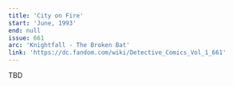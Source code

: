```yaml
---
title: 'City on Fire'
start: 'June, 1993'
end: null
issue: 661
arc: 'Knightfall - The Broken Bat'
link: 'https://dc.fandom.com/wiki/Detective_Comics_Vol_1_661'
---
```


TBD
